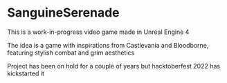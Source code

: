 # SanguineSerenade

This is a work-in-progress video game made in Unreal Engine 4

The idea is a game with inspirations from Castlevania and Bloodborne, featuring stylish combat and grim aesthetics  

Project has been on hold for a couple of years but hacktoberfest 2022 has kickstarted it
